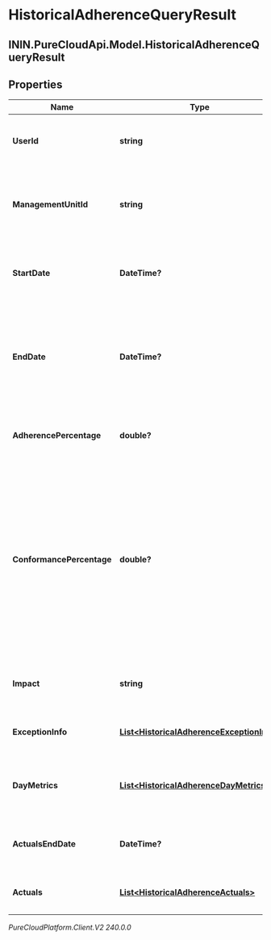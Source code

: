 # HistoricalAdherenceQueryResult

## ININ.PureCloudApi.Model.HistoricalAdherenceQueryResult

## Properties

|Name | Type | Description | Notes|
|------------ | ------------- | ------------- | -------------|
| **UserId** | **string** | The ID of the user for whom the adherence is queried | [optional] |
| **ManagementUnitId** | **string** | The ID of the management unit of the user for whom the adherence is queried | [optional] |
| **StartDate** | **DateTime?** | Beginning of the date range that was queried, in ISO-8601 format | [optional] |
| **EndDate** | **DateTime?** | End of the date range that was queried, in ISO-8601 format. If it was not set, end date will be set to the queried time | [optional] |
| **AdherencePercentage** | **double?** | Adherence percentage for this user, in the scale of 0 - 100 | [optional] |
| **ConformancePercentage** | **double?** | Conformance percentage for this user, in the scale of 0 - 100. Conformance percentage can be greater than 100 when the actual on-queue time is greater than the scheduled on-queue time for the same period. | [optional] |
| **Impact** | **string** | The impact of the current adherence state for this user | [optional] |
| **ExceptionInfo** | [**List&lt;HistoricalAdherenceExceptionInfo&gt;**](HistoricalAdherenceExceptionInfo) | List of adherence exceptions for this user | [optional] |
| **DayMetrics** | [**List&lt;HistoricalAdherenceDayMetrics&gt;**](HistoricalAdherenceDayMetrics) | Adherence and conformance metrics for days in query range | [optional] |
| **ActualsEndDate** | **DateTime?** | The end date of the actual activities in ISO-8601 format. | [optional] |
| **Actuals** | [**List&lt;HistoricalAdherenceActuals&gt;**](HistoricalAdherenceActuals) | List of actual activity with offset for this user | [optional] |



_PureCloudPlatform.Client.V2 240.0.0_
